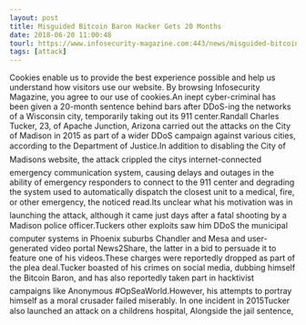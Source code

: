 ```yaml
---
layout: post
title: Misguided Bitcoin Baron Hacker Gets 20 Months
date: 2018-06-20 11:00:48
tourl: https://www.infosecurity-magazine.com:443/news/misguided-bitcoin-baron-hacker/
tags: [attack]
---
```

Cookies enable us to provide the best experience possible and help us understand how visitors use our website. By browsing Infosecurity Magazine, you agree to our use of cookies.An inept cyber-criminal has been given a 20-month sentence behind bars after DDoS-ing the networks of a Wisconsin city, temporarily taking out its 911 center.Randall Charles Tucker, 23, of Apache Junction, Arizona carried out the attacks on the City of Madison in 2015 as part of a wider DDoS campaign against various cities, according to the Department of Justice.In addition to disabling the City of Madisons website, the attack crippled the citys internet-connected emergency communication system, causing delays and outages in the ability of emergency responders to connect to the 911 center and degrading the system used to automatically dispatch the closest unit to a medical, fire, or other emergency, the noticed read.Its unclear what his motivation was in launching the attack, although it came just days after a fatal shooting by a Madison police officer.Tuckers other exploits saw him DDoS the municipal computer systems in Phoenix suburbs Chandler and Mesa and user-generated video portal News2Share, the latter in a bid to persuade it to feature one of his videos.These charges were reportedly dropped as part of the plea deal.Tucker boasted of his crimes on social media, dubbing himself the Bitcoin Baron, and has also reportedly taken part in hacktivist campaigns like Anonymous #OpSeaWorld.However, his attempts to portray himself as a moral crusader failed miserably. In one incident in 2015Tucker also launched an attack on a childrens hospital, Alongside the jail sentence, 